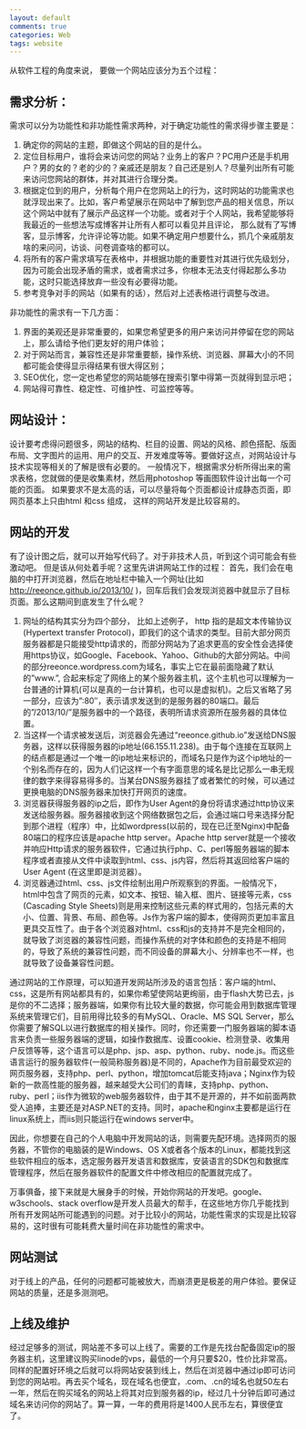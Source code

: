```yaml
---
layout: default
comments: true
categories: Web
tags: website
---
```


从软件工程的角度来说， 要做一个网站应该分为五个过程：

## 需求分析：

需求可以分为功能性和非功能性需求两种，对于确定功能性的需求得步骤主要是：

1. 确定你的网站的主题，即做这个网站的目的是什么。
2. 定位目标用户，谁将会来访问您的网站？业务上的客户？PC用户还是手机用户？男的女的？老的少的？亲戚还是朋友？自己还是别人？尽量列出所有可能来访问您网站的群体，并对其进行合理分类。
3. 根据定位到的用户，分析每个用户在您网站上的行为，这时网站的功能需求也就浮现出来了。比如，客户希望展示在网站中了解到您产品的相关信息，所以这个网站中就有了展示产品这样一个功能。或者对于个人网站，我希望能够将我最近的一些想法写成博客并让所有人都可以看见并且评论， 那么就有了写博客，显示博客，允许评论等功能。如果不确定用户想要什么，抓几个亲戚朋友啥的来问问，访谈、问卷调查啥的都可以。
4. 将所有的客户需求填写在表格中，并根据功能的重要性对其进行优先级划分，因为可能会出现矛盾的需求，或者需求过多，你根本无法支付得起那么多功能，这时只能选择放弃一些没有必要得功能。
5. 参考竞争对手的网站（如果有的话），然后对上述表格进行调整与改进。

非功能性的需求有一下几方面：

1. 界面的美观还是非常重要的，如果您希望更多的用户来访问并停留在您的网站上，那么请给予他们更友好的用户体验；
2. 对于网站而言，兼容性还是非常重要额，操作系统、浏览器、屏幕大小的不同都可能会使得显示得结果有很大得区别；
3. SEO优化，您一定也希望您的网站能够在搜索引擎中得第一页就得到显示吧；
4. 网站得可靠性、稳定性、可维护性、可监控等等。

## 网站设计：

设计要考虑得问题很多，网站的结构、栏目的设置、网站的风格、颜色搭配、版面布局、文字图片的运用、用户的交互、开发难度等等。要做好这点，对网站设计与技术实现等相关的了解是很有必要的。
一般情况下，根据需求分析所得出来的需求表格，您就做的便是收集素材，然后用photoshop 等画图软件设计出每一个可能的页面。
如果要求不是太高的话，可以尽量将每个页面都设计成静态页面，即网页基本上只由html 和css 组成， 这样的网站开发是比较容易的。

## 网站的开发

有了设计图之后，就可以开始写代码了。对于非技术人员，听到这个词可能会有些激动吧。 但是该从何处着手呢？这里先讲讲网站工作的过程：
首先，我们会在电脑的中打开浏览器，然后在地址栏中输入一个网址(比如 http://reeonce.github.io/2013/10/ )，回车后我们会发现浏览器中就显示了目标页面。那么这期间到底发生了什么呢？

1. 网址的结构其实分为四个部分， 比如上述例子， http 指的是超文本传输协议(Hypertext transfer Protocol)，即我们的这个请求的类型。目前大部分网页服务器都是只能接受http请求的，而部分网站为了追求更高的安全性会选择使用https协议，如Google、Facebook、Yahoo、Github的大部分网站。中间的部分reeonce.wordpress.com为域名，事实上它在最前面隐藏了默认的”www.”, 合起来标定了网络上的某个服务器主机，这个主机也可以理解为一台普通的计算机(可以是真的一台计算机，也可以是虚拟机)。之后又省略了另一部分，应该为”:80″，表示请求发送到的是服务器的80端口。最后的”/2013/10/”是服务器中的一个路径，表明所请求资源所在服务器的具体位置。
2. 当这样一个请求被发送后，浏览器会先通过“reeonce.github.io”发送给DNS服务器，这样以获得服务器的ip地址(66.155.11.238)。由于每个连接在互联网上的结点都是通过一个唯一的ip地址来标识的，而域名只是作为这个ip地址的一个别名而存在的，因为人们记这样一个有字面意思的域名是比记那么一串无规律的数字来得容易得多的。当某台DNS服务器挂了或者繁忙的时候，可以通过更换电脑的DNS服务器来加快打开网页的速度。
3. 浏览器获得服务器的ip之后，即作为User Agent的身份将请求通过http协议来发送给服务器。服务器接收到这个网络数据包之后，会通过端口号来选择分配到那个进程（程序）中，比如wordpress(以前的，现在已迁至Nginx)中配备80端口的程序应该是apache http server。Apache http server就是一个接收并响应Http请求的服务器软件，它通过执行php、C、perl等服务器端的脚本程序或者直接从文件中读取到html、css、js内容，然后将其返回给客户端的User Agent (在这里即是浏览器）。
4. 浏览器通过html、css、js文件绘制出用户所观察到的界面。一般情况下，html中包含了网页的元素，如文本、按钮、输入框、图片、链接等元素，css (Cascading Style Sheets)则是用来控制这些元素的样式用的，包括元素的大小、位置、背景、布局、颜色等。Js作为客户端的脚本，使得网页更加丰富且更具交互性了。由于各个浏览器对html、css和js的支持并不是完全相同的，就导致了浏览器的兼容性问题，而操作系统的对字体和颜色的支持是不相同的，导致了系统的兼容性问题，而不同设备的屏幕大小、分辨率也不一样，也就导致了设备兼容性问题。

通过网站的工作原理，可以知道开发网站所涉及的语言包括：客户端的html、css，这是所有网站都具有的，如果你希望使网站更绚丽，由于flash大势已去，js是你的不二选择；服务器端，如果你有比较大量的数据，你可能会用到数据库管理系统来管理它们，目前用得比较多的有MySQL、Oracle、MS SQL Server，那么你需要了解SQL以进行数据库的相关操作。同时，你还需要一门服务器端的脚本语言来负责一些服务器端的逻辑，如操作数据库、设置cookie、检测登录、收集用户反馈等等，这个语言可以是php、jsp、asp、python、ruby、node.js。而这些语言运行的服务器软件(一般简称服务器)是不同的，Apache作为目前最受欢迎的网页服务器，支持php、perl、python，增加tomcat后能支持java；Nginx作为较新的一款高性能的服务器，越来越受大公司们的青睐，支持php、python、ruby、perl；iis作为微软的web服务器软件，由于其不是开源的，并不如前面两款受人追捧，主要还是对ASP.NET的支持。同时，apache和nginx主要都是运行在linux系统上，而iis则只能运行在windows server中。

因此，你想要在自己的个人电脑中开发网站的话，则需要先配环境。选择网页的服务器，不管你的电脑装的是Windows、OS X或者各个版本的Linux，都能找到这些软件相应的版本，选定服务器开发语言和数据库，安装语言的SDK包和数据库管理程序，然后在服务器软件的配置文件中修改相应的配置就完成了。

万事俱备，接下来就是大展身手的时候，开始你网站的开发吧。google、w3schools、stack overflow是开发人员最大的帮手，在这些地方你几乎能找到所有开发网站所可能遇到的问题。对于比较小的网站，功能性需求的实现是比较容易的，这时很有可能耗费大量时间在非功能性的需求中。

## 网站测试

对于线上的产品，任何的问题都可能被放大，而崩溃更是极差的用户体验。要保证网站的质量，还是多测测吧。

## 上线及维护

经过足够多的测试，网站差不多可以上线了。需要的工作是先找台配备固定ip的服务器主机，这里建议购买linode的vps，最低的一个月只要$20，性价比非常高。同样的配置好环境之后就可以将网站安装到线上，然后在浏览器中通过ip即可访问到您的网站啦。再去买个域名，现在域名也便宜，.com、.cn的域名也就50左右一年，然后在购买域名的网站上将其对应到服务器的ip，经过几十分钟后即可通过域名来访问你的网站了。算一算，一年的费用将是1400人民币左右，算很便宜了。
